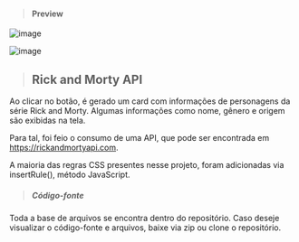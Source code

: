 > #### Preview 

![image](https://user-images.githubusercontent.com/91498761/192078586-d32feb6b-4f87-4d6b-8ba4-e425bf69eb6b.png)

![image](https://user-images.githubusercontent.com/91498761/192078640-7415ed21-9d8e-483a-aae0-16d87380824f.png)


> ## Rick and Morty API

Ao clicar no botão, é gerado um card com informações de personagens da série Rick and Morty. Algumas informações como nome, gênero e origem são
exibidas na tela. 

Para tal, foi feio o consumo de uma API, que pode ser encontrada em https://rickandmortyapi.com.

A maioria das regras CSS presentes nesse projeto, foram adicionadas via insertRule(), método JavaScript.

> ##### Código-fonte

Toda a base de arquivos se encontra dentro do repositório. Caso deseje visualizar o código-fonte e arquivos, baixe via zip ou clone o repositório.
